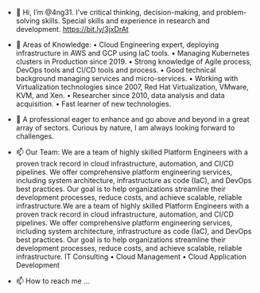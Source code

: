 - 👋 Hi, I’m @4ng31. I've critical thinking, decision-making, and problem-solving skills. Special skills and experience in research and development. https://bit.ly/3jxDrAt
  
- 👀 Areas of Knowledge:
  • Cloud Engineering expert, deploying infrastructure in AWS and GCP using IaC tools.
  • Managing Kubernetes clusters in Production since 2019.
  • Strong knowledge of Agile process, DevOps tools and CI/CD tools and process.
  • Good technical background managing services and micro-services.
  • Working with Virtualization technologies since 2007, Red Hat Virtualization, VMware, KVM, and Xen.
  • Researcher since 2010, data analysis and data acquisition.
  • Fast learner of new technologies.

- 💞️ A professional eager to enhance and go above and beyond in a great array of sectors. Curious by nature, I am always looking forward to challenges.
  
- 📫 Our Team:
We are a team of highly skilled Platform Engineers with a proven track record in cloud infrastructure, automation, and CI/CD pipelines. We offer comprehensive platform engineering services, including system architecture, infrastructure as code (IaC), and DevOps best practices. Our goal is to help organizations streamline their development processes, reduce costs, and achieve scalable, reliable infrastructure.We are a team of highly skilled Platform Engineers with a proven track record in cloud infrastructure, automation, and CI/CD pipelines. We offer comprehensive platform engineering services, including system architecture, infrastructure as code (IaC), and DevOps best practices. Our goal is to help organizations streamline their development processes, reduce costs, and achieve scalable, reliable infrastructure.
IT Consulting • Cloud Management • Cloud Application Development
 
- 📫 How to reach me ...

<!---
4ng31/4ng31 is a ✨ special ✨ repository because its `README.md` (this file) appears on your GitHub profile.
You can click the Preview link to take a look at your changes.
--->

